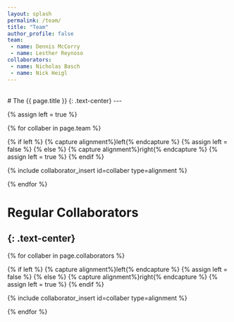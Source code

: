 ```yaml
---
layout: splash
permalink: /team/
title: "Team"
author_profile: false
team: 
 - name: Dennis McCorry
 - name: Lesther Reynoso
collaborators:
 - name: Nicholas Basch
 - name: Nick Heigl
---
```

<br />
#  The {{ page.title }}
{: .text-center}
---

{% assign left = true %}

{% for collaber in page.team %}

{% if left %}
{% capture alignment%}left{% endcapture %}
{% assign left = false %}
{% else %}
{% capture alignment%}right{% endcapture %}
{% assign left = true %}
{% endif %}

{% include collaborator_insert id=collaber type=alignment %}

{% endfor %}

# Regular Collaborators
{: .text-center}
---

{% for collaber in page.collaborators %}

{% if left %}
{% capture alignment%}left{% endcapture %}
{% assign left = false %}
{% else %}
{% capture alignment%}right{% endcapture %}
{% assign left = true %}
{% endif %}

{% include collaborator_insert id=collaber type=alignment %}

{% endfor %}